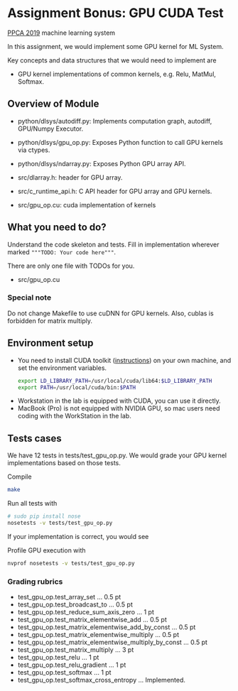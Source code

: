 # Assignment Bonus: GPU CUDA Test

[PPCA 2019](https://acm.sjtu.edu.cn/wiki/PPCA_2019) machine learning system

In this assignment, we would implement some GPU kernel for ML System.

Key concepts and data structures that we would need to implement are
- GPU kernel implementations of common kernels, e.g. Relu, MatMul, Softmax.

## Overview of Module
- python/dlsys/autodiff.py: Implements computation graph, autodiff, GPU/Numpy Executor.
- python/dlsys/gpu_op.py: Exposes Python function to call GPU kernels via ctypes.
- python/dlsys/ndarray.py: Exposes Python GPU array API.

- src/dlarray.h: header for GPU array.
- src/c_runtime_api.h: C API header for GPU array and GPU kernels.
- src/gpu_op.cu: cuda implementation of kernels 

## What you need to do?
Understand the code skeleton and tests. Fill in implementation wherever marked `"""TODO: Your code here"""`.

There are only one file with TODOs for you.
- src/gpu_op.cu

### Special note
Do not change Makefile to use cuDNN for GPU kernels. Also, cublas is forbidden for matrix multiply.

## Environment setup
- You need to install CUDA toolkit ([instructions](http://docs.nvidia.com/cuda/cuda-installation-guide-linux/)) on your own machine, and set the environment variables.
  ```bash
  export LD_LIBRARY_PATH=/usr/local/cuda/lib64:$LD_LIBRARY_PATH
  export PATH=/usr/local/cuda/bin:$PATH
  ```
- Workstation in the lab is equipped with CUDA, you can use it directly.
- MacBook (Pro) is not equipped with NVIDIA GPU, so mac users need coding with the WorkStation in the lab.

## Tests cases
We have 12 tests in tests/test_gpu_op.py. We would grade your GPU kernel implementations based on those tests.

Compile
```bash
make
```

Run all tests with
```bash
# sudo pip install nose
nosetests -v tests/test_gpu_op.py
```

If your implementation is correct, you would see

Profile GPU execution with
```bash
nvprof nosetests -v tests/test_gpu_op.py
```

### Grading rubrics
- test_gpu_op.test_array_set ... 0.5 pt
- test_gpu_op.test_broadcast_to ... 0.5 pt
- test_gpu_op.test_reduce_sum_axis_zero ... 1 pt
- test_gpu_op.test_matrix_elementwise_add ... 0.5 pt
- test_gpu_op.test_matrix_elementwise_add_by_const ... 0.5 pt
- test_gpu_op.test_matrix_elementwise_multiply ... 0.5 pt
- test_gpu_op.test_matrix_elementwise_multiply_by_const ... 0.5 pt
- test_gpu_op.test_matrix_multiply ... 3 pt
- test_gpu_op.test_relu ... 1 pt
- test_gpu_op.test_relu_gradient ... 1 pt
- test_gpu_op.test_softmax ... 1 pt
- test_gpu_op.test_softmax_cross_entropy ... Implemented.
